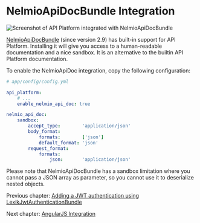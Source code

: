 # NelmioApiDocBundle Integration

![Screenshot of API Platform integrated with NelmioApiDocBundle](images/NelmioApiDocBundle.png)

[NelmioApiDocBundle](https://github.com/nelmio/NelmioApiDocBundle) (since version 2.9) has built-in support for API Platform.
Installing it will give you access to a human-readable documentation and a nice sandbox. It is an alternative to the builtin
API Platform documentation.

To enable the NelmioApiDoc integration, copy the following configuration:

```yaml
# app/config/config.yml

api_platform:
    # ...
    enable_nelmio_api_doc: true

nelmio_api_doc:
    sandbox:
        accept_type:        'application/json'
        body_format:
            formats:        ['json']
            default_format: 'json'
        request_format:
            formats:
                json:       'application/json'
```

Please note that NelmioApiDocBundle has a sandbox limitation where you cannot pass a JSON array as parameter, so you cannot
use it to deserialize nested objects.

Previous chapter: [Adding a JWT authentication using LexikJwtAuthenticationBundle](jwt.md)

Next chapter: [AngularJS Integration](angularjs-integration.md)
